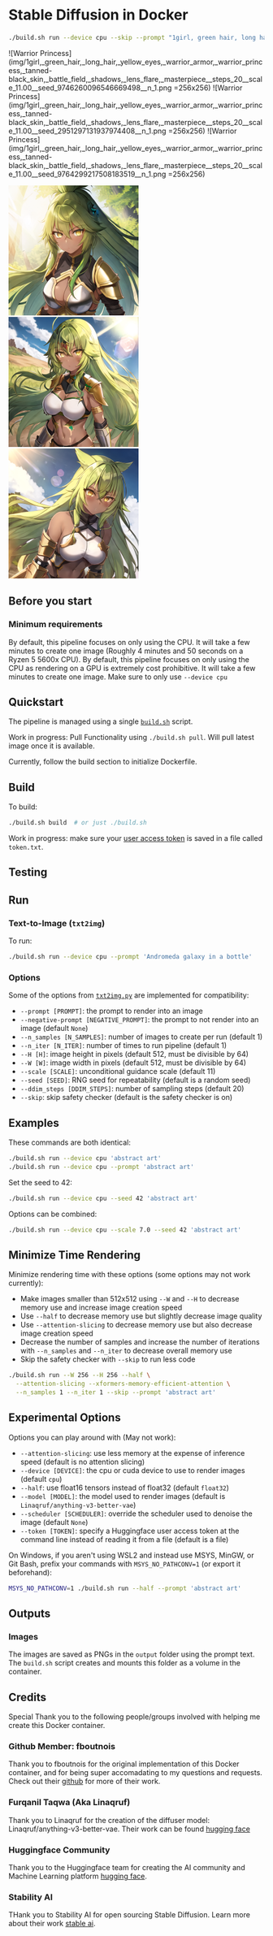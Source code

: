 # Stable Diffusion in Docker

```sh
./build.sh run --device cpu --skip --prompt "1girl, green hair, long hair, yellow eyes, warrior armor, warrior princess, tanned-black skin, battle field, shadows, lens flare, masterpiece" --negative-prompt "lowres, bad anatomy, bad hands, text, error, missing fingers, extra digit, fewer digits, cropped, worst quality, low quality, normal quality, jpeg artifacts, signature, watermark, username, blurry, artist name"
```

![Warrior Princess](img/1girl,_green_hair,_long_hair,_yellow_eyes,_warrior_armor,_warrior_princess,_tanned-black_skin,_battle_field,_shadows,_lens_flare,_masterpiece__steps_20__scale_11.00__seed_9746260096546669498__n_1.png =256x256)
![Warrior Princess](img/1girl,_green_hair,_long_hair,_yellow_eyes,_warrior_armor,_warrior_princess,_tanned-black_skin,_battle_field,_shadows,_lens_flare,_masterpiece__steps_20__scale_11.00__seed_2951297131937974408__n_1.png =256x256)
![Warrior Princess](img/1girl,_green_hair,_long_hair,_yellow_eyes,_warrior_armor,_warrior_princess,_tanned-black_skin,_battle_field,_shadows,_lens_flare,_masterpiece__steps_20__scale_11.00__seed_9764299217508183519__n_1.png =256x256)

<img src="img/1girl,_green_hair,_long_hair,_yellow_eyes,_warrior_armor,_warrior_princess,_tanned-black_skin,_battle_field,_shadows,_lens_flare,_masterpiece__steps_20__scale_11.00__seed_9746260096546669498__n_1.png" alt="Green-Haired Warrior Princess" width="256" height="256">
<img src="img/1girl,_green_hair,_long_hair,_yellow_eyes,_warrior_armor,_warrior_princess,_tanned-black_skin,_battle_field,_shadows,_lens_flare,_masterpiece__steps_20__scale_11.00__seed_2951297131937974408__n_1.png" alt="Green-Haired Warrior Princess" width="256" height="256">
<img src="img/1girl,_green_hair,_long_hair,_yellow_eyes,_warrior_armor,_warrior_princess,_tanned-black_skin,_battle_field,_shadows,_lens_flare,_masterpiece__steps_20__scale_11.00__seed_9764299217508183519__n_1.png" alt="Green-Haired Warrior Princess" width="256" height="256">

## Before you start

### Minimum requirements

By default, this pipeline focuses on only using the CPU. 
It will take a few minutes to create one image 
(Roughly 4 minutes and 50 seconds on a Ryzen 5 5600x CPU).
By default, this pipeline focuses on only using the CPU as rendering on a GPU is extremely cost prohibitive.
It will take a few minutes to create one image.
Make sure to only use `--device cpu` 

## Quickstart

The pipeline is managed using a single [`build.sh`](build.sh) script.

Work in progress: Pull Functionality using `./build.sh pull`. 
Will pull latest image once it is available.

Currently, follow the build section to initialize Dockerfile.

## Build

To build:

```sh
./build.sh build  # or just ./build.sh
```

Work in progress: make sure your [user access token](#huggingface-token) is saved in a file called
`token.txt`.

## Testing


## Run

### Text-to-Image (`txt2img`)

To run:

```sh
./build.sh run --device cpu --prompt 'Andromeda galaxy in a bottle'
```

### Options

Some of the options from [`txt2img.py`](https://github.com/CompVis/stable-diffusion/blob/main/scripts/txt2img.py)
are implemented for compatibility:

* `--prompt [PROMPT]`: the prompt to render into an image
* `--negative-prompt [NEGATIVE_PROMPT]`: the prompt to not render into an image
(default `None`)
* `--n_samples [N_SAMPLES]`: number of images to create per run (default 1)
* `--n_iter [N_ITER]`: number of times to run pipeline (default 1)
* `--H [H]`: image height in pixels (default 512, must be divisible by 64)
* `--W [W]`: image width in pixels (default 512, must be divisible by 64)
* `--scale [SCALE]`: unconditional guidance scale (default 11)
* `--seed [SEED]`: RNG seed for repeatability (default is a random seed)
* `--ddim_steps [DDIM_STEPS]`: number of sampling steps (default 20)
* `--skip`: skip safety checker (default is the safety checker is on)

## Examples

These commands are both identical:

```sh
./build.sh run --device cpu 'abstract art'
./build.sh run --device cpu --prompt 'abstract art'
```

Set the seed to 42:

```sh
./build.sh run --device cpu --seed 42 'abstract art'
```

Options can be combined:

```sh
./build.sh run --device cpu --scale 7.0 --seed 42 'abstract art'
```

## Minimize Time Rendering

Minimize rendering time with these options (some options may not work currently):

* Make images smaller than 512x512 using `--W` and `--H` to decrease memory use
and increase image creation speed
* Use `--half` to decrease memory use but slightly decrease image quality
* Use `--attention-slicing` to decrease memory use but also decrease image
creation speed
* Decrease the number of samples and increase the number of iterations with
`--n_samples` and `--n_iter` to decrease overall memory use
* Skip the safety checker with `--skip` to run less code

```sh
./build.sh run --W 256 --H 256 --half \
  --attention-slicing --xformers-memory-efficient-attention \
  --n_samples 1 --n_iter 1 --skip --prompt 'abstract art'
```

## Experimental Options

Options you can play around with (May not work):

* `--attention-slicing`: use less memory at the expense of inference speed
(default is no attention slicing)
* `--device [DEVICE]`: the cpu or cuda device to use to render images (default
`cpu`)
* `--half`: use float16 tensors instead of float32 (default `float32`)
* `--model [MODEL]`: the model used to render images (default is
`Linaqruf/anything-v3-better-vae`)
* `--scheduler [SCHEDULER]`: override the scheduler used to denoise the image
(default `None`)
* `--token [TOKEN]`: specify a Huggingface user access token at the command line
instead of reading it from a file (default is a file)

On Windows, if you aren't using WSL2 and instead use MSYS, MinGW, or Git Bash,
prefix your commands with `MSYS_NO_PATHCONV=1` (or export it beforehand):

```sh
MSYS_NO_PATHCONV=1 ./build.sh run --half --prompt 'abstract art'
```

## Outputs

### Images

The images are saved as PNGs in the `output` folder using the prompt text. The
`build.sh` script creates and mounts this folder as a volume in the container.

## Credits

Special Thank you to the following people/groups involved with helping me create this Docker container.

### Github Member: fboutnois
Thank you to fboutnois for the original implementation of this Docker container, and for being super accomadating to my questions and requests. Check out their [github](https://github.com/fboulnois) for more of their work.

### Furqanil Taqwa (Aka Linaqruf)
Thank you to Linaqruf for the creation of the diffuser model: Linaqruf/anything-v3-better-vae. Their work can be found [hugging face](https://huggingface.co/Linaqruf)

### Huggingface Community
Thank you to the Huggingface team for creating the AI community and Machine Learning platform [hugging face](https://huggingface.co/).

### Stability AI
THank you to Stability AI for open sourcing Stable Diffusion. Learn more about their work [stable ai](https://stability.ai/).
